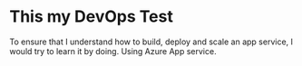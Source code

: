 # This my DevOps Test

To ensure that I understand how to build, deploy and scale an app service, I would try to learn it by doing. Using Azure App service.
